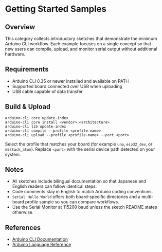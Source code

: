 # Getting Started Samples

## Overview
This category collects introductory sketches that demonstrate the minimum Arduino CLI workflow. Each example focuses on a single concept so that new users can compile, upload, and monitor serial output without additional hardware.

## Requirements
- Arduino CLI 0.35 or newer installed and available on PATH
- Supported board connected over USB when uploading
- USB cable capable of data transfer

## Build & Upload
```
arduino-cli core update-index
arduino-cli core install <vendor>:<architecture>
arduino-cli lib update-index
arduino-cli compile --profile <profile-name>
arduino-cli upload --profile <profile-name> --port <port>
```
Select the profile that matches your board (for example `uno`, `esp32_dev`, or `m5stack_atom`). Replace `<port>` with the serial device path detected on your system.

## Notes
- All sketches include bilingual documentation so that Japanese and English readers can follow identical steps.
- Code comments stay in English to match Arduino coding conventions.
- `Serial Hello World` offers both board-specific directories and a multi-board profile sample so you can compare workflows.
- Use the Serial Monitor at 115200 baud unless the sketch README states otherwise.

## References
- [Arduino CLI Documentation](https://arduino.github.io/arduino-cli/latest/)
- [Arduino Language Reference](https://www.arduino.cc/reference/en/)


